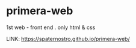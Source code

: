 # primera-web
1st web - front end . only html &amp; css

LINK: https://spaternostro.github.io/primera-web/ 
